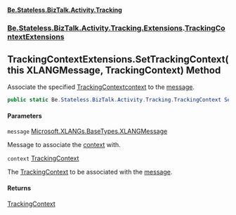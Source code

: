 #### [Be.Stateless.BizTalk.Activity.Tracking](README.md 'README')
### [Be.Stateless.BizTalk.Activity.Tracking.Extensions](Be.Stateless.BizTalk.Activity.Tracking.Extensions.md 'Be.Stateless.BizTalk.Activity.Tracking.Extensions').[TrackingContextExtensions](TrackingContextExtensions.md 'Be.Stateless.BizTalk.Activity.Tracking.Extensions.TrackingContextExtensions')

## TrackingContextExtensions.SetTrackingContext(this XLANGMessage, TrackingContext) Method

Associate the specified [TrackingContext](TrackingContext.md 'Be.Stateless.BizTalk.Activity.Tracking.TrackingContext')[context](TrackingContextExtensions.SetTrackingContext(thisXLANGMessage,TrackingContext).md#Be.Stateless.BizTalk.Activity.Tracking.Extensions.TrackingContextExtensions.SetTrackingContext(thisMicrosoft.XLANGs.BaseTypes.XLANGMessage,Be.Stateless.BizTalk.Activity.Tracking.TrackingContext).context 'Be.Stateless.BizTalk.Activity.Tracking.Extensions.TrackingContextExtensions.SetTrackingContext(this Microsoft.XLANGs.BaseTypes.XLANGMessage, Be.Stateless.BizTalk.Activity.Tracking.TrackingContext).context') to the [message](TrackingContextExtensions.SetTrackingContext(thisXLANGMessage,TrackingContext).md#Be.Stateless.BizTalk.Activity.Tracking.Extensions.TrackingContextExtensions.SetTrackingContext(thisMicrosoft.XLANGs.BaseTypes.XLANGMessage,Be.Stateless.BizTalk.Activity.Tracking.TrackingContext).message 'Be.Stateless.BizTalk.Activity.Tracking.Extensions.TrackingContextExtensions.SetTrackingContext(this Microsoft.XLANGs.BaseTypes.XLANGMessage, Be.Stateless.BizTalk.Activity.Tracking.TrackingContext).message').

```csharp
public static Be.Stateless.BizTalk.Activity.Tracking.TrackingContext SetTrackingContext(this Microsoft.XLANGs.BaseTypes.XLANGMessage message, Be.Stateless.BizTalk.Activity.Tracking.TrackingContext context);
```
#### Parameters

<a name='Be.Stateless.BizTalk.Activity.Tracking.Extensions.TrackingContextExtensions.SetTrackingContext(thisMicrosoft.XLANGs.BaseTypes.XLANGMessage,Be.Stateless.BizTalk.Activity.Tracking.TrackingContext).message'></a>

`message` [Microsoft.XLANGs.BaseTypes.XLANGMessage](https://docs.microsoft.com/en-us/dotnet/api/Microsoft.XLANGs.BaseTypes.XLANGMessage 'Microsoft.XLANGs.BaseTypes.XLANGMessage')

Message to associate the [context](TrackingContextExtensions.SetTrackingContext(thisXLANGMessage,TrackingContext).md#Be.Stateless.BizTalk.Activity.Tracking.Extensions.TrackingContextExtensions.SetTrackingContext(thisMicrosoft.XLANGs.BaseTypes.XLANGMessage,Be.Stateless.BizTalk.Activity.Tracking.TrackingContext).context 'Be.Stateless.BizTalk.Activity.Tracking.Extensions.TrackingContextExtensions.SetTrackingContext(this Microsoft.XLANGs.BaseTypes.XLANGMessage, Be.Stateless.BizTalk.Activity.Tracking.TrackingContext).context') with.

<a name='Be.Stateless.BizTalk.Activity.Tracking.Extensions.TrackingContextExtensions.SetTrackingContext(thisMicrosoft.XLANGs.BaseTypes.XLANGMessage,Be.Stateless.BizTalk.Activity.Tracking.TrackingContext).context'></a>

`context` [TrackingContext](TrackingContext.md 'Be.Stateless.BizTalk.Activity.Tracking.TrackingContext')

The [TrackingContext](TrackingContext.md 'Be.Stateless.BizTalk.Activity.Tracking.TrackingContext') to be associated with the [message](TrackingContextExtensions.SetTrackingContext(thisXLANGMessage,TrackingContext).md#Be.Stateless.BizTalk.Activity.Tracking.Extensions.TrackingContextExtensions.SetTrackingContext(thisMicrosoft.XLANGs.BaseTypes.XLANGMessage,Be.Stateless.BizTalk.Activity.Tracking.TrackingContext).message 'Be.Stateless.BizTalk.Activity.Tracking.Extensions.TrackingContextExtensions.SetTrackingContext(this Microsoft.XLANGs.BaseTypes.XLANGMessage, Be.Stateless.BizTalk.Activity.Tracking.TrackingContext).message').

#### Returns
[TrackingContext](TrackingContext.md 'Be.Stateless.BizTalk.Activity.Tracking.TrackingContext')